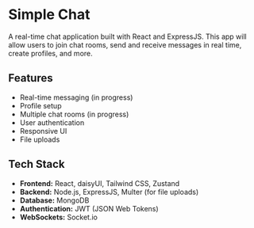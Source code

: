# Simple Chat

A real-time chat application built with React and ExpressJS. This app will allow users to join chat rooms, send and receive messages in real time, create profiles, and more.

## Features

- Real-time messaging (in progress)
- Profile setup
- Multiple chat rooms (in progress)
- User authentication
- Responsive UI
- File uploads

## Tech Stack

- **Frontend:** React, daisyUI, Tailwind CSS, Zustand
- **Backend:** Node.js, ExpressJS, Multer (for file uploads)
- **Database:** MongoDB
- **Authentication:** JWT (JSON Web Tokens)
- **WebSockets:** Socket.io